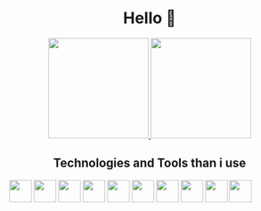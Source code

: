 <h1 align="center">Hello 👋</h1>

<div align="center">
  <a href="https://github.com/eriksgda/github-readme-stats">
    <img height=180em src="https://github-readme-stats.vercel.app/api?username=eriksgda&include_all_commits=true&show_icons=true&theme=catppuccin_mocha" />
    <img height=180em src="https://github-readme-stats.vercel.app/api/top-langs/?username=eriksgda&layout=compact&theme=catppuccin_mocha" />
  </a>
</div>

<h2 align="center">Technologies and Tools than i use</h2>

<div align="center" style="display: inline-block">
  <img align="center" height=40em src="https://cdn.jsdelivr.net/gh/devicons/devicon@latest/icons/javascript/javascript-original.svg" />
  <img align="center" height=40em src="https://cdn.jsdelivr.net/gh/devicons/devicon@latest/icons/typescript/typescript-original.svg" />
  <img align="center"height=40em src="https://cdn.jsdelivr.net/gh/devicons/devicon@latest/icons/react/react-original.svg" />
  <img align="center" height=40em src="https://cdn.jsdelivr.net/gh/devicons/devicon@latest/icons/html5/html5-original.svg" />
  <img align="center" height=40em src="https://cdn.jsdelivr.net/gh/devicons/devicon@latest/icons/css3/css3-original.svg" />
  <img align="center" height=40em src="https://cdn.jsdelivr.net/gh/devicons/devicon@latest/icons/java/java-original.svg" />
  <img align="center" height=40em src="https://cdn.jsdelivr.net/gh/devicons/devicon@latest/icons/python/python-original.svg" />
  <img align="center" height=40em src="https://cdn.jsdelivr.net/gh/devicons/devicon@latest/icons/git/git-original.svg" />
  <img align="center" height=40em src="https://cdn.jsdelivr.net/gh/devicons/devicon@latest/icons/github/github-original.svg" />
  <img align="center" height=40em src="https://cdn.jsdelivr.net/gh/devicons/devicon@latest/icons/vscode/vscode-original.svg" />

</div>

## 


          

